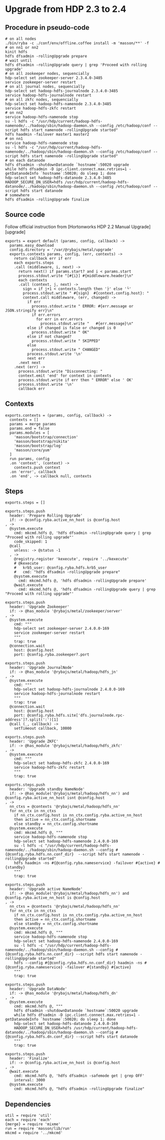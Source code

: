 
# Upgrade from HDP 2.3 to 2.4

## Procedure in pseudo-code

```
# on all nodes
./bin/ryba -c ./conf/env/offline.coffee install -m 'masson/**' -f
# on nn1 or nn2
kinit hdfs
hdfs dfsadmin -rollingUpgrade prepare
# wait until
hdfs dfsadmin -rollingUpgrade query | grep 'Proceed with rolling upgrade'
# on all zookeeper nodes, sequencially
hdp-select set zookeeper-server 2.3.4.0-3485
service zookeeper-server restart
# on all journal nodes, sequencially
hdp-select set hadoop-hdfs-journalnode 2.3.4.0-3485
service hadoop-hdfs-journalnode restart
# on all zkfc nodes, sequencially
hdp-select set hadoop-hdfs-namenode 2.3.4.0-3485
service hadoop-hdfs-zkfc restart
# on nn2
service hadoop-hdfs-namenode stop
su -l hdfs -c "/usr/hdp/current/hadoop-hdfs-namenode/../hadoop/sbin/hadoop-daemon.sh --config /etc/hadoop/conf --script hdfs start namenode -rollingUpgrade started"
hdfs haadmin -failover master1 master2
# on nn1
service hadoop-hdfs-namenode stop
su -l hdfs -c "/usr/hdp/current/hadoop-hdfs-namenode/../hadoop/sbin/hadoop-daemon.sh --config /etc/hadoop/conf --script hdfs start namenode -rollingUpgrade started"
# on each datanode
hdfs dfsadmin -shutdownDatanode `hostname`:50020 upgrade
while hdfs dfsadmin -D ipc.client.connect.max.retries=1 -getDatanodeInfo `hostname`:50020; do sleep 1; done
hdp-select set hadoop-hdfs-datanode 2.3.4.0-3485
HADOOP_SECURE_DN_USER=hdfs /usr/hdp/current/hadoop-hdfs-datanode/../hadoop/sbin/hadoop-daemon.sh --config /etc/hadoop/conf --script hdfs start datanode
# somewhere
hdfs dfsadmin -rollingUpgrade finalize
```

## Source code

Follow official instruction from [Hortonworks HDP 2.2 Manual Upgrade][upgrade]

    exports = export default (params, config, callback) ->
      params.easy_download
      config.directory = '/var/@rybajs/metal/upgrade'
      exports.contexts params, config, (err, contexts) ->
        return callback err if err
        each exports.steps
        .call (middleware, i, next) ->
          return next() if params.start? and i < params.start
          process.stdout.write "[#{i}] #{middleware.header}\n"
          each contexts
          .call (context, j, next) ->
            sign = if j+1 < contexts.length then '├' else '└'
            process.stdout.write " #{sign}  #{context.config.host}: "
            context.call middleware, (err, changed) ->
              if err
                process.stdout.write " ERROR: #{err.message or JSON.stringify err}\n"
                if err.errors
                  for err in err.errors
                    process.stdout.write "   #{err.message}\n"
              else if changed is false or changed is 0
                process.stdout.write " OK"
              else if not changed?
                process.stdout.write " SKIPPED"
              else
                process.stdout.write " CHANGED"
              process.stdout.write '\n'
              next err
          .next next
        .next (err) ->
          process.stdout.write "Disconnecting: "
          context.emit 'end' for context in contexts
          process.stdout.write if err then " ERROR" else ' OK'
          process.stdout.write '\n'
          callback err

## Contexts

    exports.contexts = (params, config, callback) ->
      contexts = []
      params = merge params
      params.end = false
      params.modules = [
        'masson/bootstrap/connection'
        'masson/bootstrap/nikita'
        'masson/bootstrap/log'
        'masson/core/yum'
      ]
      run params, config
      .on 'context', (context) ->
        contexts.push context
      .on 'error', callback
      .on 'end', -> callback null, contexts

## Steps

    exports.steps = []

    exports.steps.push
      header: 'Prepare Rolling Upgrade'
      if: -> @config.ryba.active_nn_host is @config.host
    , ->
      @system.execute
        cmd: mkcmd.hdfs @, 'hdfs dfsadmin -rollingUpgrade query | grep "Proceed with rolling upgrade"'
        code_skipped: 1
      @call
        unless: -> @status -1
      , ->
        @registry.register 'kexecute', require '../kexecute'
        # @kexecute
        #   krb5_user: @config.ryba.hdfs.krb5_user
        #   cmd: "hdfs dfsadmin -rollingUpgrade prepare"
        @system.execute
          cmd: mkcmd.hdfs @, 'hdfs dfsadmin -rollingUpgrade prepare'
        @wait.execute
          cmd: mkcmd.hdfs @, 'hdfs dfsadmin -rollingUpgrade query | grep "Proceed with rolling upgrade"'

    exports.steps.push
      header: 'Upgrade Zookeeper'
      if: -> @has_module '@rybajs/metal/zookeeper/server'
    , ->
      @system.execute
        cmd: """
        hdp-select set zookeeper-server 2.4.0.0-169
        service zookeeper-server restart
        """
        trap: true
      @connection.wait
        host: @config.host
        port: @config.ryba.zookeeper?.port

    exports.steps.push
      header: 'Upgrade JournalNode'
      if: -> @has_module '@rybajs/metal/hadoop/hdfs_jn'
    , ->
      @system.execute
        cmd: """
        hdp-select set hadoop-hdfs-journalnode 2.4.0.0-169
        service hadoop-hdfs-journalnode restart
        """
        trap: true
      @connection.wait
        host: @config.host
        port: @config.ryba.hdfs.site['dfs.journalnode.rpc-address']?.split(':')[1]
      @call (_, callback) ->
        setTimeout callback, 10000

    exports.steps.push
      header: 'Upgrade ZKFC'
      if: -> @has_module '@rybajs/metal/hadoop/hdfs_zkfc'
    , ->
      @system.execute
        cmd: """
        hdp-select set hadoop-hdfs-zkfc 2.4.0.0-169
        service hadoop-hdfs-zkfc restart
        """
        trap: true

    exports.steps.push
      header: 'Upgrade standby NameNode'
      if: -> @has_module('@rybajs/metal/hadoop/hdfs_nn') and @config.ryba.active_nn_host isnt @config.host
    , ->
      nn_ctxs = @contexts '@rybajs/metal/hadoop/hdfs_nn'
      for nn_ctx in nn_ctxs
        if nn_ctx.config.host is nn_ctx.config.ryba.active_nn_host
        then active = nn_ctx.config.shortname
        else standby = nn_ctx.config.shortname
      @system.execute
        cmd: mkcmd.hdfs @, """
        service hadoop-hdfs-namenode stop
        hdp-select set hadoop-hdfs-namenode 2.4.0.0-169
        su -l hdfs -c "/usr/hdp/current/hadoop-hdfs-namenode/../hadoop/sbin/hadoop-daemon.sh --config #{@config.ryba.hdfs.nn.conf_dir}  --script hdfs start namenode -rollingUpgrade started"
        hdfs haadmin -ns #{@config.ryba.nameservice} -failover #{active} #{standby}
        """
        trap: true

    exports.steps.push
      header: 'Upgrade active NameNode'
      if: -> @has_module('@rybajs/metal/hadoop/hdfs_nn') and @config.ryba.active_nn_host is @config.host
    , ->
      nn_ctxs = @contexts '@rybajs/metal/hadoop/hdfs_nn'
      for nn_ctx in nn_ctxs
        if nn_ctx.config.host is nn_ctx.config.ryba.active_nn_host
        then active = nn_ctx.config.shortname
        else standby = nn_ctx.config.shortname
      @system.execute
        cmd: mkcmd.hdfs @, """
        service hadoop-hdfs-namenode stop
        hdp-select set hadoop-hdfs-namenode 2.4.0.0-169
        su -l hdfs -c "/usr/hdp/current/hadoop-hdfs-namenode/../hadoop/sbin/hadoop-daemon.sh --config #{@config.ryba.hdfs.nn.conf_dir} --script hdfs start namenode -rollingUpgrade started"
        hdfs --config #{@config.ryba.hdfs.nn.conf_dir} haadmin -ns #{@config.ryba.nameservice} -failover #{standby} #{active}
        """
        trap: true

    exports.steps.push
      header: 'Upgrade DataNode'
      if: -> @has_module '@rybajs/metal/hadoop/hdfs_dn'
    , ->
      @system.execute
        cmd: mkcmd.hdfs @, """
        hdfs dfsadmin -shutdownDatanode `hostname`:50020 upgrade
        while hdfs dfsadmin -D ipc.client.connect.max.retries=1 -getDatanodeInfo `hostname`:50020; do sleep 1; done
        hdp-select set hadoop-hdfs-datanode 2.4.0.0-169
        HADOOP_SECURE_DN_USER=hdfs /usr/hdp/current/hadoop-hdfs-datanode/../hadoop/sbin/hadoop-daemon.sh --config #{@config.ryba.hdfs.dn.conf_dir} --script hdfs start datanode
        """
        trap: true

    exports.steps.push
      header: 'Finalize'
      if: -> @config.ryba.active_nn_host is @config.host
    , ->
      @wait.execute
        cmd: mkcmd.hdfs @, 'hdfs dfsadmin -safemode get | grep OFF'
        interval: 3000
      @system.execute
        cmd: mkcmd.hdfs @, "hdfs dfsadmin -rollingUpgrade finalize"

## Dependencies

    util = require 'util'
    each = require 'each'
    {merge} = require 'mixme'
    run = require 'masson/lib/run'
    mkcmd = require '../mkcmd'

